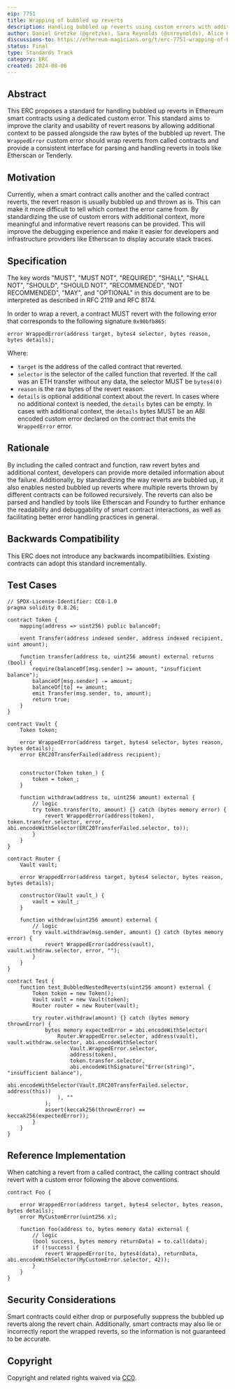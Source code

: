 ```yaml
---
eip: 7751
title: Wrapping of bubbled up reverts
description: Handling bubbled up reverts using custom errors with additional context
author: Daniel Gretzke (@gretzke), Sara Reynolds (@snreynolds), Alice Henshaw (@hensha256), Marko Veniger <marko.veniger@tenderly.co>, Hadrien Croubois (@Amxx)
discussions-to: https://ethereum-magicians.org/t/erc-7751-wrapping-of-bubbled-up-reverts/20740
status: Final
type: Standards Track
category: ERC
created: 2024-08-06
---
```


## Abstract

This ERC proposes a standard for handling bubbled up reverts in Ethereum smart contracts using a dedicated custom error. This standard aims to improve the clarity and usability of revert reasons by allowing additional context to be passed alongside the raw bytes of the bubbled up revert. The `WrappedError` custom error should wrap reverts from called contracts and provide a consistent interface for parsing and handling reverts in tools like Etherscan or Tenderly.

## Motivation

Currently, when a smart contract calls another and the called contract reverts, the revert reason is usually bubbled up and thrown as is. This can make it more difficult to tell which context the error came from. By standardizing the use of custom errors with additional context, more meaningful and informative revert reasons can be provided. This will improve the debugging experience and make it easier for developers and infrastructure providers like Etherscan to display accurate stack traces.

## Specification

The key words "MUST", "MUST NOT", "REQUIRED", "SHALL", "SHALL NOT", "SHOULD", "SHOULD NOT", "RECOMMENDED", "NOT RECOMMENDED", "MAY", and "OPTIONAL" in this document are to be interpreted as described in RFC 2119 and RFC 8174.

In order to wrap a revert, a contract MUST revert with the following error that corresponds to the following signature `0x90bfb865`:

```solidity
error WrappedError(address target, bytes4 selector, bytes reason, bytes details);
```

Where:

- `target` is the address of the called contract that reverted.
- `selector` is the selector of the called function that reverted. If the call was an ETH transfer without any data, the selector MUST be `bytes4(0)`
- `reason` is the raw bytes of the revert reason.
- `details` is optional additional context about the revert. In cases where no additional context is needed, the `details` bytes can be empty. In cases with additional context, the `details` bytes MUST be an ABI encoded custom error declared on the contract that emits the `WrappedError` error.

## Rationale

By including the called contract and function, raw revert bytes and additional context, developers can provide more detailed information about the failure. Additionally, by standardizing the way reverts are bubbled up, it also enables nested bubbled up reverts where multiple reverts thrown by different contracts can be followed recursively. The reverts can also be parsed and handled by tools like Etherscan and Foundry to further enhance the readability and debuggability of smart contract interactions, as well as facilitating better error handling practices in general.

## Backwards Compatibility

This ERC does not introduce any backwards incompatibilities. Existing contracts can adopt this standard incrementally.

## Test Cases

```solidity
// SPDX-License-Identifier: CC0-1.0
pragma solidity 0.8.26;

contract Token {
    mapping(address => uint256) public balanceOf;

    event Transfer(address indexed sender, address indexed recipient, uint amount);

    function transfer(address to, uint256 amount) external returns (bool) {
        require(balanceOf[msg.sender] >= amount, "insufficient balance");
        balanceOf[msg.sender] -= amount;
        balanceOf[to] += amount;
        emit Transfer(msg.sender, to, amount);
        return true;
    }
}

contract Vault {
    Token token;

    error WrappedError(address target, bytes4 selector, bytes reason, bytes details);
    error ERC20TransferFailed(address recipient);


    constructor(Token token_) {
        token = token_;
    }

    function withdraw(address to, uint256 amount) external {
        // logic
        try token.transfer(to, amount) {} catch (bytes memory error) {
            revert WrappedError(address(token), token.transfer.selector, error, abi.encodeWithSelector(ERC20TransferFailed.selector, to));
        }
    }
}

contract Router {
    Vault vault;

    error WrappedError(address target, bytes4 selector, bytes reason, bytes details);

    constructor(Vault vault_) {
        vault = vault_;
    }

    function withdraw(uint256 amount) external {
        // logic
        try vault.withdraw(msg.sender, amount) {} catch (bytes memory error) {
            revert WrappedError(address(vault), vault.withdraw.selector, error, "");
        }
    }
}

contract Test {
    function test_BubbledNestedReverts(uint256 amount) external {
        Token token = new Token();
        Vault vault = new Vault(token);
        Router router = new Router(vault);

        try router.withdraw(amount) {} catch (bytes memory thrownError) {
            bytes memory expectedError = abi.encodeWithSelector(
                Router.WrappedError.selector, address(vault), vault.withdraw.selector, abi.encodeWithSelector(
                    Vault.WrappedError.selector,
                    address(token),
                    token.transfer.selector,
                    abi.encodeWithSignature("Error(string)", "insufficient balance"),
                    abi.encodeWithSelector(Vault.ERC20TransferFailed.selector, address(this))
                ), ""
            );
            assert(keccak256(thrownError) == keccak256(expectedError));
        }
    }
}
```

## Reference Implementation

When catching a revert from a called contract, the calling contract should revert with a custom error following the above conventions.

```solidity
contract Foo {

    error WrappedError(address target, bytes4 selector, bytes reason, bytes details);
    error MyCustomError(uint256 x);

    function foo(address to, bytes memory data) external {
        // logic
        (bool success, bytes memory returnData) = to.call(data);
        if (!success) {
            revert WrappedError(to, bytes4(data), returnData, abi.encodeWithSelector(MyCustomError.selector, 42));
        }
    }
}
```

## Security Considerations

Smart contracts could either drop or purposefully suppress the bubbled up reverts along the revert chain. Additionally, smart contracts may also lie or incorrectly report the wrapped reverts, so the information is not guaranteed to be accurate.

## Copyright

Copyright and related rights waived via [CC0](/LICENSE.md).
